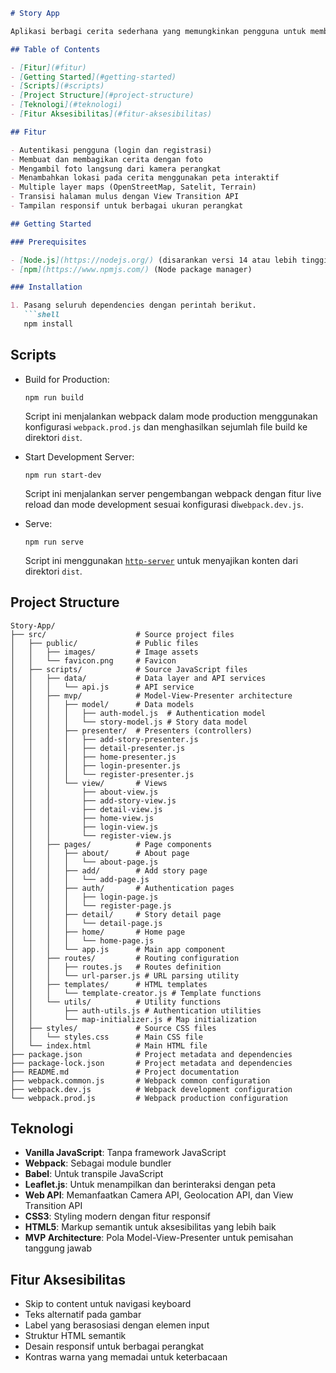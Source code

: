 ```markdown
# Story App

Aplikasi berbagi cerita sederhana yang memungkinkan pengguna untuk membuat, membagikan, dan menikmati cerita dengan foto dan lokasi. Dibangun dengan JavaScript vanilla dan berbagai Web API modern.

## Table of Contents

- [Fitur](#fitur)
- [Getting Started](#getting-started)
- [Scripts](#scripts)
- [Project Structure](#project-structure)
- [Teknologi](#teknologi)
- [Fitur Aksesibilitas](#fitur-aksesibilitas)

## Fitur

- Autentikasi pengguna (login dan registrasi)
- Membuat dan membagikan cerita dengan foto
- Mengambil foto langsung dari kamera perangkat
- Menambahkan lokasi pada cerita menggunakan peta interaktif
- Multiple layer maps (OpenStreetMap, Satelit, Terrain)
- Transisi halaman mulus dengan View Transition API
- Tampilan responsif untuk berbagai ukuran perangkat

## Getting Started

### Prerequisites

- [Node.js](https://nodejs.org/) (disarankan versi 14 atau lebih tinggi)
- [npm](https://www.npmjs.com/) (Node package manager)

### Installation

1. Pasang seluruh dependencies dengan perintah berikut.
   ```shell
   npm install
   ```

## Scripts

- Build for Production:
  ```shell
  npm run build
  ```
  Script ini menjalankan webpack dalam mode production menggunakan konfigurasi `webpack.prod.js` dan menghasilkan sejumlah file build ke direktori `dist`.

- Start Development Server:
  ```shell
  npm run start-dev
  ```
  Script ini menjalankan server pengembangan webpack dengan fitur live reload dan mode development sesuai konfigurasi di`webpack.dev.js`.

- Serve:
  ```shell
  npm run serve
  ```
  Script ini menggunakan [`http-server`](https://www.npmjs.com/package/http-server) untuk menyajikan konten dari direktori `dist`.

## Project Structure

```text
Story-App/
├── src/                    # Source project files
│   ├── public/             # Public files
│   │   ├── images/         # Image assets
│   │   └── favicon.png     # Favicon
│   ├── scripts/            # Source JavaScript files
│   │   ├── data/           # Data layer and API services
│   │   │   └── api.js      # API service
│   │   ├── mvp/            # Model-View-Presenter architecture
│   │   │   ├── model/      # Data models
│   │   │   │   ├── auth-model.js  # Authentication model
│   │   │   │   └── story-model.js # Story data model
│   │   │   ├── presenter/  # Presenters (controllers)
│   │   │   │   ├── add-story-presenter.js
│   │   │   │   ├── detail-presenter.js
│   │   │   │   ├── home-presenter.js
│   │   │   │   ├── login-presenter.js
│   │   │   │   └── register-presenter.js
│   │   │   └── view/       # Views
│   │   │       ├── about-view.js
│   │   │       ├── add-story-view.js
│   │   │       ├── detail-view.js
│   │   │       ├── home-view.js
│   │   │       ├── login-view.js
│   │   │       └── register-view.js
│   │   ├── pages/          # Page components
│   │   │   ├── about/      # About page
│   │   │   │   └── about-page.js
│   │   │   ├── add/        # Add story page
│   │   │   │   └── add-page.js
│   │   │   ├── auth/       # Authentication pages
│   │   │   │   ├── login-page.js
│   │   │   │   └── register-page.js
│   │   │   ├── detail/     # Story detail page
│   │   │   │   └── detail-page.js
│   │   │   ├── home/       # Home page
│   │   │   │   └── home-page.js
│   │   │   └── app.js      # Main app component
│   │   ├── routes/         # Routing configuration
│   │   │   ├── routes.js   # Routes definition
│   │   │   └── url-parser.js # URL parsing utility
│   │   ├── templates/      # HTML templates
│   │   │   └── template-creator.js # Template functions
│   │   └── utils/          # Utility functions
│   │       ├── auth-utils.js # Authentication utilities
│   │       └── map-initializer.js # Map initialization
│   ├── styles/             # Source CSS files
│   │   └── styles.css      # Main CSS file
│   └── index.html          # Main HTML file
├── package.json            # Project metadata and dependencies
├── package-lock.json       # Project metadata and dependencies
├── README.md               # Project documentation
├── webpack.common.js       # Webpack common configuration
├── webpack.dev.js          # Webpack development configuration
└── webpack.prod.js         # Webpack production configuration
```

## Teknologi

- **Vanilla JavaScript**: Tanpa framework JavaScript
- **Webpack**: Sebagai module bundler
- **Babel**: Untuk transpile JavaScript
- **Leaflet.js**: Untuk menampilkan dan berinteraksi dengan peta
- **Web API**: Memanfaatkan Camera API, Geolocation API, dan View Transition API
- **CSS3**: Styling modern dengan fitur responsif
- **HTML5**: Markup semantik untuk aksesibilitas yang lebih baik
- **MVP Architecture**: Pola Model-View-Presenter untuk pemisahan tanggung jawab

## Fitur Aksesibilitas

- Skip to content untuk navigasi keyboard
- Teks alternatif pada gambar
- Label yang berasosiasi dengan elemen input
- Struktur HTML semantik
- Desain responsif untuk berbagai perangkat
- Kontras warna yang memadai untuk keterbacaan
```
